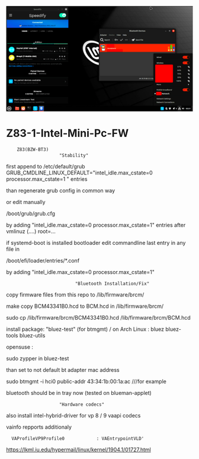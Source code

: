 

<img width="964" alt="screen" src="https://github.com/bradcarnage/AZW-Z83-II-Intel-Mini-Pc-FW/blob/main/screen.png">

# Z83-1-Intel-Mini-Pc-FW 

        Z83(BZW-BT3)
                        "Stability"


first append to /etc/default/grub GRUB_CMDLINE_LINUX_DEFAULT="intel_idle.max_cstate=0 processor.max_cstate=1 " entries

than regenerate grub config in common way 

or edit manually 

/boot/grub/grub.cfg 

by adding "intel_idle.max_cstate=0 processor.max_cstate=1" entries after vmlinuz (....) root=...

if systemd-boot is installed bootloader edit commandline last entry in any file in 

/boot/efi/loader/entries/*.conf

by adding "intel_idle.max_cstate=0 processor.max_cstate=1"

                              "Bluetooth Installation/Fix"

copy firmware files from this repo to /lib/firmware/brcm/

make copy BCM43341B0.hcd to BCM.hcd in /lib/firmware/brcm/

sudo cp /lib/firmware/brcm/BCM43341B0.hcd /lib/firmware/brcm/BCM.hcd

install package: "bluez-test" (for btmgmt) / on Arch Linux : bluez bluez-tools bluez-utils

opensuse :

sudo zypper in bluez-test


than set to not default bt adapter mac address 

sudo btmgmt -i hci0 public-addr 43:34:1b:00:1a:ac ///for example

bluetooth should be in tray now (tested on blueman-applet)

                        "Hardware codecs"
also install intel-hybrid-driver for vp 8 / 9  vaapi codecs


vainfo repports additionaly


      VAProfileVP9Profile0            :	VAEntrypointVLD'
      
      
      
https://lkml.iu.edu/hypermail/linux/kernel/1904.1/01727.html
      
